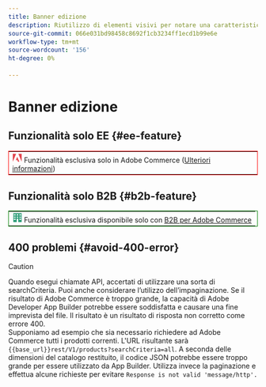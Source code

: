 ```yaml
---
title: Banner edizione
description: Riutilizzo di elementi visivi per notare una caratteristica o pagine relative a una specifica edizione
source-git-commit: 066e031bd98458c8692f1cb3234ff1ecd1b99e6e
workflow-type: tm+mt
source-wordcount: '156'
ht-degree: 0%

---
```


# Banner edizione

## Funzionalità solo EE {#ee-feature}

<table style="border:1px solid red">
<tr><td><img alt="Funzione di Adobe Commerce" src="../assets/adobe-logo.svg" width="20" height="20" /> Funzionalità esclusiva solo in Adobe Commerce (<a href="https://experienceleague.adobe.com/docs/commerce-admin/user-guides/home.html#product-editions">Ulteriori informazioni</a>)</td></tr>
</table>

## Funzionalità solo B2B {#b2b-feature}

<table style="border:1px solid green">
<tr><td><img alt="Funzione di Adobe Commerce" src="../assets/b2b.svg" width="20" height="20" /> Funzionalità esclusiva disponibile solo con <a href="https://experienceleague.adobe.com/docs/commerce-admin/b2b/guide-overview.html">B2B per Adobe Commerce</a></td></tr>
</table>

## 400 problemi {#avoid-400-error}

>[!CAUTION]
>
>Quando esegui chiamate API, accertati di utilizzare una sorta di searchCriteria. Puoi anche considerare l’utilizzo dell’impaginazione. Se il risultato di Adobe Commerce è troppo grande, la capacità di Adobe Developer App Builder potrebbe essere soddisfatta e causare una fine imprevista del file. Il risultato è un risultato di risposta non corretto come errore 400.\
> Supponiamo ad esempio che sia necessario richiedere ad Adobe Commerce tutti i prodotti correnti. L&#39;URL risultante sarà `{{base_url}}rest/V1/products?searchCriteria=all`. A seconda delle dimensioni del catalogo restituito, il codice JSON potrebbe essere troppo grande per essere utilizzato da App Builder. Utilizza invece la paginazione e effettua alcune richieste per evitare `Response is not valid 'message/http'.`
